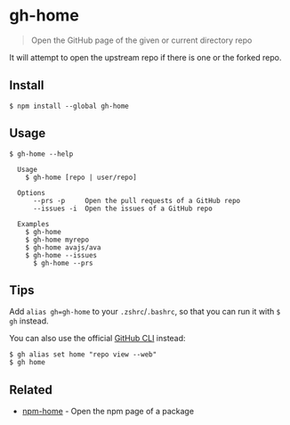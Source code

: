 # gh-home

> Open the GitHub page of the given or current directory repo

It will attempt to open the upstream repo if there is one or the forked repo.

## Install

```
$ npm install --global gh-home
```

## Usage

```
$ gh-home --help

  Usage
    $ gh-home [repo | user/repo]

  Options
	  --prs -p	   Open the pull requests of a GitHub repo
	  --issues -i  Open the issues of a GitHub repo

  Examples
    $ gh-home
    $ gh-home myrepo
    $ gh-home avajs/ava
    $ gh-home --issues
	  $ gh-home --prs
```

## Tips

Add `alias gh=gh-home` to your `.zshrc`/`.bashrc`, so that you can run it with `$ gh` instead.

You can also use the official [GitHub CLI](https://github.com/cli/cli) instead:

```
$ gh alias set home "repo view --web"
$ gh home
```

## Related

- [npm-home](https://github.com/sindresorhus/npm-home) - Open the npm page of a package
